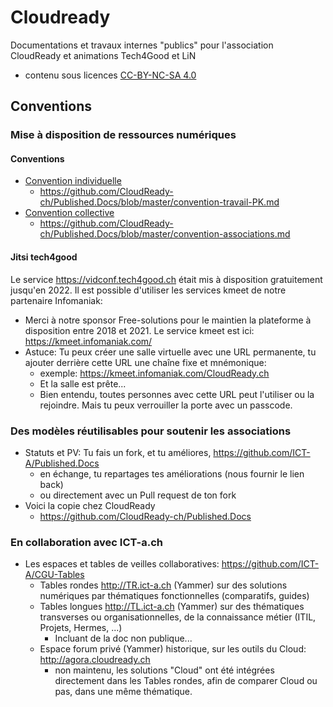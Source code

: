 # Cloudready
Documentations et travaux internes "publics" pour l'association CloudReady et animations Tech4Good et LiN
* contenu sous licences [CC-BY-NC-SA 4.0](https://creativecommons.org/licenses/by-nc-sa/4.0/deed.fr)

## Conventions
### Mise à disposition de ressources numériques
#### Conventions
* [Convention individuelle](convention-individuelle-CloudReady.md)
  * https://github.com/CloudReady-ch/Published.Docs/blob/master/convention-travail-PK.md
* [Convention collective](Convention-collective-CloudReady.md)
  * https://github.com/CloudReady-ch/Published.Docs/blob/master/convention-associations.md

#### Jitsi tech4good
Le service https://vidconf.tech4good.ch était mis à disposition gratuitement jusqu'en 2022. Il est possible d'utiliser les services kmeet de notre partenaire Infomaniak:
* Merci à notre sponsor Free-solutions pour le maintien la plateforme à disposition entre 2018 et 2021.
Le service kmeet est ici: https://kmeet.infomaniak.com/
* Astuce: Tu peux créer une salle virtuelle avec une URL permanente, tu ajouter derrière cette URL une chaîne fixe et mnémonique:
  * exemple: https://kmeet.infomaniak.com/CloudReady.ch
  * Et la salle est prête... 
  * Bien entendu, toutes personnes avec cette URL peut l'utiliser ou la rejoindre. Mais tu peux verrouiller la porte avec un passcode.

### Des modèles réutilisables pour soutenir les associations
* Statuts et PV: Tu fais un fork, et tu améliores, https://github.com/ICT-A/Published.Docs
  * en échange, tu repartages tes améliorations (nous fournir le lien back)
  * ou directement avec un Pull request de ton fork
* Voici la copie chez CloudReady
  * https://github.com/CloudReady-ch/Published.Docs

### En collaboration avec ICT-a.ch
* Les espaces et tables de veilles collaboratives: https://github.com/ICT-A/CGU-Tables
  * Tables rondes http://TR.ict-a.ch (Yammer) sur des solutions numériques par thématiques fonctionnelles (comparatifs, guides)
  * Tables longues http://TL.ict-a.ch (Yammer) sur des thématiques transverses ou organisationnelles, de la connaissance métier (ITIL, Projets, Hermes, ...) 
    * Incluant de la doc non publique...
  * Espace forum privé (Yammer) historique, sur les outils du Cloud: http://agora.cloudready.ch
    * non maintenu, les solutions "Cloud" ont été intégrées directement dans les Tables rondes, afin de comparer Cloud ou pas, dans une même thématique.
